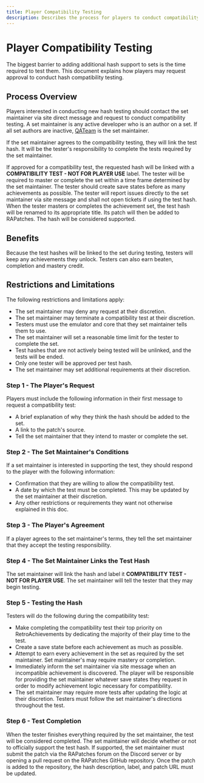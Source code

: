 ```yaml
---
title: Player Compatibility Testing
description: Describes the process for players to conduct compatibility testing for additional hashes to primary achievement sets on RetroAchievements.
---
```


# Player Compatibility Testing
The biggest barrier to adding additional hash support to sets is the time required to test them. This document explains how players may request approval to conduct hash compatibility testing.

## Process Overview
Players interested in conducting new hash testing should contact the set maintainer via site direct message and request to conduct compatibility testing. A set maintainer is any active developer who is an author on a set. If all set authors are inactive, [QATeam](https://retroachievements.org/user/QATeam) is the set maintainer.

If the set maintainer agrees to the compatibility testing, they will link the test hash. It will be the tester's responsibility to complete the tests required by the set maintainer.

If approved for a compatibility test, the requested hash will be linked with a **COMPATIBILITY TEST - NOT FOR PLAYER USE** label. The tester will be required to master or complete the set within a time frame determined by the set maintainer. The tester should create save states before as many achievements as possible. The tester will report issues directly to the set maintainer via site message and shall not open tickets if using the test hash. When the tester masters or completes the achievement set, the test hash will be renamed to its appropriate title. Its patch will then be added to RAPatches. The hash will be considered supported.

## Benefits
Because the test hashes will be linked to the set during testing, testers will keep any achievements they unlock. Testers can also earn beaten, completion and mastery credit.

## Restrictions and Limitations
The following restrictions and limitations apply:

- The set maintainer may deny any request at their discretion.
- The set maintainer may terminate a compatibility test at their discretion.
- Testers must use the emulator and core that they set maintainer tells them to use.
- The set maintainer will set a reasonable time limit for the tester to complete the set.
- Test hashes that are not actively being tested will be unlinked, and the tests will be ended.
- Only one tester will be approved per test hash.
- The set maintainer may set additional requirements at their discretion.

### Step 1 - The Player's Request
Players must include the following information in their first message to request a compatibility test:

- A brief explanation of why they think the hash should be added to the set.
- A link to the patch's source.
- Tell the set maintainer that they intend to master or complete the set.

### Step 2 - The Set Maintainer's Conditions
If a set maintainer is interested in supporting the test, they should respond to the player with the following information:
 
- Confirmation that they are willing to allow the compatibility test.
- A date by which the test must be completed. This may be updated by the set maintainer at their discretion.
- Any other restrictions or requirements they want not otherwise explained in this doc.

### Step 3 - The Player's Agreement
If a player agrees to the set maintainer's terms, they tell the set maintainer that they accept the testing responsibility.

### Step 4 - The Set Maintainer Links the Test Hash
The set maintainer will link the hash and label it **COMPATIBILITY TEST - NOT FOR PLAYER USE**. The set maintainer will tell the tester that they may begin testing.

### Step 5 - Testing the Hash
Testers will do the following during the compatibility test:

- Make completing the compatibility test their top priority on RetroAchievements by dedicating the majority of their play time to the test.
- Create a save state before each achievement as much as possible.
- Attempt to earn every achievement in the set as required by the set maintainer. Set maintainer's may require mastery or completion.
- Immediately inform the set maintainer via site message when an incompatible achievement is discovered. The player will be responsible for providing the set maintainer whatever save states they request in order to modify achievement logic necessary for compatibility.
- The set maintainer may require more tests after updating the logic at their discretion. Testers must follow the set maintainer's directions throughout the test.

### Step 6 - Test Completion
When the tester finishes everything required by the set maintainer, the test will be considered completed. The set maintainer will decide whether or not to officially support the test hash. If supported, the set maintainer must submit the patch via the RAPatches forum on the Discord server or by opening a pull request on the RAPatches GitHub repository. Once the patch is added to the repository, the hash description, label, and patch URL must be updated.
